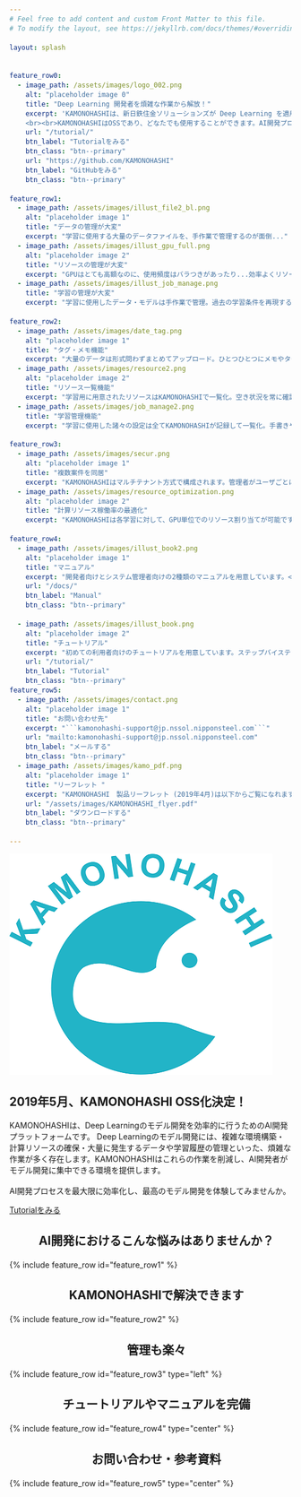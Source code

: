 ```yaml
---
# Feel free to add content and custom Front Matter to this file.
# To modify the layout, see https://jekyllrb.com/docs/themes/#overriding-theme-defaults

layout: splash


feature_row0:
  - image_path: /assets/images/logo_002.png
    alt: "placeholder image 0"
    title: "Deep Learning 開発者を煩雑な作業から解放！"
    excerpt: 'KAMONOHASHIは、新日鉄住金ソリューションズが Deep Learning を適用する過程で生み出した学習実行の運用環境です。Deep Learningプロセスで発生する多くの副次的作業（雑用）の一つ一つ効率化したノウハウをプラットフォームとして凝縮しています。
    <br><br>KAMONOHASHIはOSSであり、どなたでも使用することができます。AI開発プロセスを最大限効率化した、最高のモデル開発を体験してみませんか。'
    url: "/tutorial/"
    btn_label: "Tutorialをみる"
    btn_class: "btn--primary"
    url: "https://github.com/KAMONOHASHI"
    btn_label: "GitHubをみる"
    btn_class: "btn--primary"

feature_row1:
  - image_path: /assets/images/illust_file2_bl.png
    alt: "placeholder image 1"
    title: "データの管理が大変"
    excerpt: "学習に使用する大量のデータファイルを、手作業で管理するのが面倒..."
  - image_path: /assets/images/illust_gpu_full.png
    alt: "placeholder image 2"
    title: "リソースの管理が大変"
    excerpt: "GPUはとても高額なのに、使用頻度はバラつきがあったり...効率よくリソースをシェアしたい！"
  - image_path: /assets/images/illust_job_manage.png
    title: "学習の管理が大変"
    excerpt: "学習に使用したデータ・モデルは手作業で管理。過去の学習条件を再現するのにもひと手間…"

feature_row2:
  - image_path: /assets/images/date_tag.png
    alt: "placeholder image 1"
    title: "タグ・メモ機能"
    excerpt: "大量のデータは形式問わずまとめてアップロード。ひとつひとつにメモやタグをつけて整理できるためデータ検索が容易です。"
  - image_path: /assets/images/resource2.png
    alt: "placeholder image 2"
    title: "リソース一覧機能"
    excerpt: "学習用に用意されたリソースはKAMONOHASHIで一覧化。空き状況を常に確認することができ、チームでのAI開発がはかどります。"
  - image_path: /assets/images/job_manage2.png
    title: "学習管理機能"
    excerpt: "学習に使用した諸々の設定は全てKAMONOHASHIが記録して一覧化。手書きや表計算ソフトでの転記はもう必要ありません。"

feature_row3:
  - image_path: /assets/images/secur.png
    alt: "placeholder image 1"
    title: "複数案件を同居"
    excerpt: "KAMONOHASHIはマルチテナント方式で構成されます。管理者がユーザごとに案件参加権限を付与することで、案件やチーム間でストレージや計算環境などのリソース共有を実現します。"
  - image_path: /assets/images/resource_optimization.png
    alt: "placeholder image 2"
    title: "計算リソース稼働率の最適化"
    excerpt: "KAMONOHASHIは各学習に対して、GPU単位でのリソース割り当てが可能です。リソースを最適な粒度で分割して割り振ることで稼働率を向上できます。また、特定のチームだけでリソースを独占されないように、利用上限を設定したり、ノードごとに利用できるチームを制限することも可能です。"

feature_row4:
  - image_path: /assets/images/illust_book2.png
    alt: "placeholder image 1"
    title: "マニュアル"
    excerpt: "開発者向けとシステム管理者向けの2種類のマニュアルを用意しています。<br>KAMONOHASHIをCLIで利用する際のガイドもあります。"
    url: "/docs/"
    btn_label: "Manual"
    btn_class: "btn--primary"

  - image_path: /assets/images/illust_book.png
    alt: "placeholder image 2"
    title: "チュートリアル"
    excerpt: "初めての利用者向けのチュートリアルを用意しています。ステップバイステップ形式で、KAMONOHASHIの使用方法を知ることができます。"
    url: "/tutorial/"
    btn_label: "Tutorial"
    btn_class: "btn--primary"
feature_row5:
  - image_path: /assets/images/contact.png
    alt: "placeholder image 1"
    title: "お問い合わせ先"
    excerpt: "```kamonohashi-support@jp.nssol.nipponsteel.com```"
    url: "mailto:kamonohashi-support@jp.nssol.nipponsteel.com"
    btn_label: "メールする"
    btn_class: "btn--primary"
  - image_path: /assets/images/kamo_pdf.png
    alt: "placeholder image 1"
    title: "リーフレット "
    excerpt: "KAMONOHASHI　製品リーフレット (2019年4月)は以下からご覧になれます。"
    url: "/assets/images/KAMONOHASHI_flyer.pdf"
    btn_label: "ダウンロードする"
    btn_class: "btn--primary"

---
```


<div class="feature__wrapper">
    <div class="feature__item--left">
      <div class="archive__item">
          <div class="archive__item-teaser">
            <img src="/assets/images/logo_002.png" alt="placeholder image 0">
          </div>
        <div class="archive__item-body">
            <h2 class="archive__item-title">2019年5月、KAMONOHASHI OSS化決定！</h2>
            <div class="archive__item-excerpt">
              <p>KAMONOHASHIは、Deep Learningのモデル開発を効率的に行うためのAI開発プラットフォームです。
Deep Learningのモデル開発には、複雑な環境構築・計算リソースの確保・大量に発生するデータや学習履歴の管理といった、煩雑な作業が多く存在します。KAMONOHASHIはこれらの作業を削減し、AI開発者がモデル開発に集中できる環境を提供します。 <br><br>AI開発プロセスを最大限に効率化し、最高のモデル開発を体験してみませんか。</p>
            </div>
            <div id="index__btn">
            <!-- <p><a href="https://github.com/KAMONOHASHI" class="btn btn--primary">GitHubをみる</a></p> -->
            <p><a href="/tutorial/" class="btn btn--primary">Tutorialをみる</a></p>
            </div>
        </div>
      </div>
    </div>
</div>


<h2 style="text-align: center;font-size:1.5em; font-weight:bold; border-bottom:none; margin-bottom: 1em;">
　AI開発におけるこんな悩みはありませんか？
</h2>
{% include feature_row id="feature_row1" %}

<h2 style="text-align: center;font-size:1.5em; font-weight:bold; border-bottom:none; margin-bottom: 1em;">
　KAMONOHASHIで解決できます
</h2>
{% include feature_row id="feature_row2" %}

<h2 style="text-align: center;font-size:1.5em; font-weight:bold; border-bottom:none; margin-bottom: 1em;">
　管理も楽々
</h2>
<div class="feature_row3">
{% include feature_row id="feature_row3" type="left" %}
</div>

<h2 style="text-align: center;font-size:1.5em; font-weight:bold; border-bottom:none; margin-bottom: 1em;">
　チュートリアルやマニュアルを完備
</h2>
{% include feature_row id="feature_row4" type="center" %}

<h2 style="text-align: center;font-size:1.5em; font-weight:bold; border-bottom:none; margin-bottom: 1em;">
　お問い合わせ・参考資料
</h2>  


{% include feature_row id="feature_row5" type="center" %}